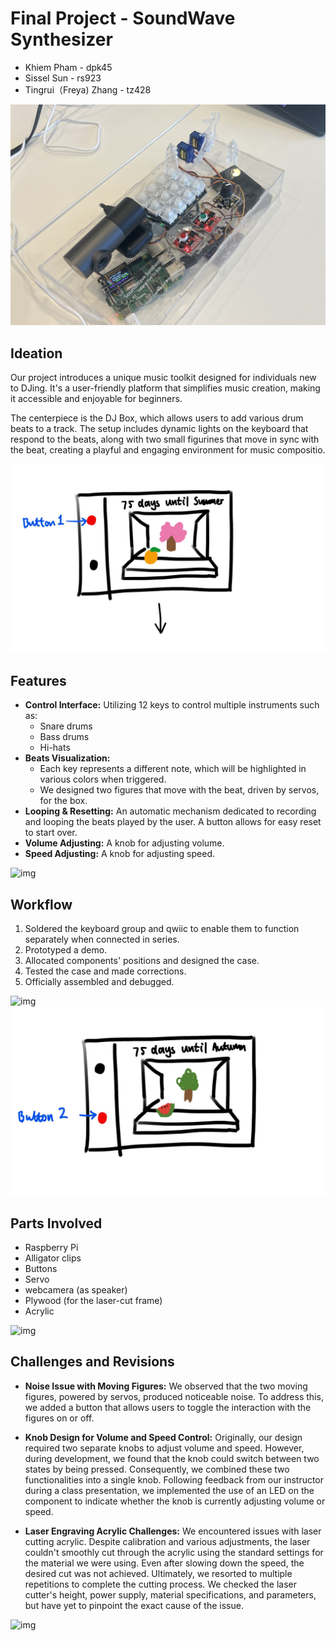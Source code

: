 # Final Project - SoundWave Synthesizer

+ Khiem Pham - dpk45
+ Sissel Sun - rs923
+ Tingrui（Freya) Zhang - tz428

![img](Final%20Project/img/4.jpg)


## **Ideation**

Our project introduces a unique music toolkit designed for individuals new to DJing. It's a user-friendly platform that simplifies music creation, making it accessible and enjoyable for beginners. 

The centerpiece is the DJ Box, which allows users to add various drum beats to a track. The setup includes dynamic lights on the keyboard that respond to the beats, along with two small figurines that move in sync with the beat, creating a playful and engaging environment for music compositio.

![img](1.jpg)

## **Features**
- **Control Interface:** Utilizing 12 keys to control multiple instruments such as:
  - Snare drums
  - Bass drums
  - Hi-hats
- **Beats Visualization:** 
    - Each key represents a different note, which will be highlighted in various colors when triggered.
  - We designed two figures that move with the beat, driven by servos, for the box.
- **Looping & Resetting:** An automatic mechanism dedicated to recording and looping the beats played by the user. A button allows for easy reset to start over.
- **Volume Adjusting:** A knob for adjusting volume.
- **Speed Adjusting:** A knob for adjusting speed.

![img](fig.jpg)

## **Workflow**
1. Soldered the keyboard group and qwiic to enable them to function separately when connected in series.
2. Prototyped a demo.
3. Allocated components' positions and designed the case.
4. Tested the case and made corrections.
5. Officially assembled and debugged.

![img](wood.jpg)
![img](2.jpg)

## **Parts Involved**
- Raspberry Pi
- Alligator clips
- Buttons
- Servo
- webcamera (as speaker)
- Plywood (for the laser-cut frame)
- Acrylic

![img](3.jpg)

## **Challenges and Revisions**

- **Noise Issue with Moving Figures:** We observed that the two moving figures, powered by servos, produced noticeable noise. To address this, we added a button that allows users to toggle the interaction with the figures on or off.

- **Knob Design for Volume and Speed Control:** Originally, our design required two separate knobs to adjust volume and speed. However, during development, we found that the knob could switch between two states by being pressed. Consequently, we combined these two functionalities into a single knob. Following feedback from our instructor during a class presentation, we implemented the use of an LED on the component to indicate whether the knob is currently adjusting volume or speed.

- **Laser Engraving Acrylic Challenges:** We encountered issues with laser cutting acrylic. Despite calibration and various adjustments, the laser couldn't smoothly cut through the acrylic using the standard settings for the material we were using. Even after slowing down the speed, the desired cut was not achieved. Ultimately, we resorted to multiple repetitions to complete the cutting process. We checked the laser cutter's height, power supply, material specifications, and parameters, but have yet to pinpoint the exact cause of the issue.

![img](laser.jpg)


